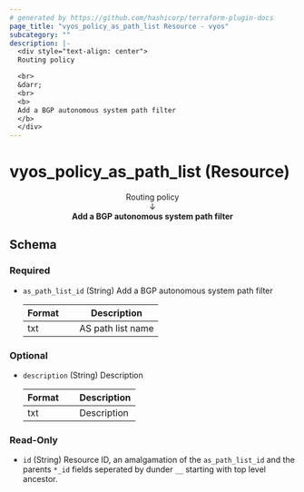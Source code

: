 ```yaml
---
# generated by https://github.com/hashicorp/terraform-plugin-docs
page_title: "vyos_policy_as_path_list Resource - vyos"
subcategory: ""
description: |-
  <div style="text-align: center">
  Routing policy

  <br>
  &darr;
  <br>
  <b>
  Add a BGP autonomous system path filter
  </b>
  </div>
---
```


# vyos_policy_as_path_list (Resource)

<div style="text-align: center">
Routing policy

<br>
&darr;
<br>
<b>
Add a BGP autonomous system path filter
</b>
</div>



<!-- schema generated by tfplugindocs -->
## Schema

### Required

- `as_path_list_id` (String) Add a BGP autonomous system path filter

    |  Format &emsp; | Description  |
    |----------|---------------|
    |  txt  &emsp; |  AS path list name  |

### Optional

- `description` (String) Description

    |  Format &emsp; | Description  |
    |----------|---------------|
    |  txt  &emsp; |  Description  |

### Read-Only

- `id` (String) Resource ID, an amalgamation of the `as_path_list_id` and the parents `*_id` fields seperated by dunder `__` starting with top level ancestor.
